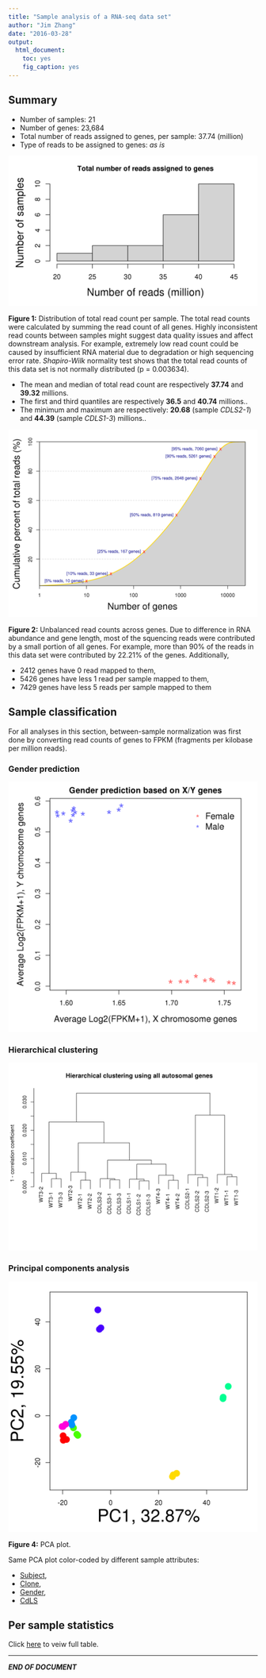 ```yaml
---
title: "Sample analysis of a RNA-seq data set"
author: "Jim Zhang"
date: "2016-03-28"
output:
  html_document:
    toc: yes
    fig_caption: yes
---
```






## Summary


- Number of samples: 21
- Number of genes: 23,684
- Total number of reads assigned to genes, per sample: 37.74 (million)
- Type of reads to be assigned to genes: _as is_

![plot of chunk read_count_dist](figure/read_count_dist-1.png) 

**Figure 1:** Distribution of total read count per sample. The total read counts were calculated by summing the read count of all genes. Highly inconsistent read counts between samples might suggest data quality issues and affect downstream analysis. For example, extremely low read count could be caused by insufficient RNA material due to degradation or high sequencing error rate. _Shapiro-Wilk_ normality test shows that the total read counts of this data set is not normally distributed (p = 0.003634).
  
- The mean and median of total read count are respectively **37.74** and **39.32** millions. 
- The first and third quantiles are respectively **36.5** and **40.74** millions.. 
- The minimum and maximum are respectively: **20.68** (sample _CDLS2-1_) and **44.39** (sample _CDLS1-3_) millions..

![plot of chunk gene_count_pct](figure/gene_count_pct-1.png) 

**Figure 2:** Unbalanced read counts across genes. Due to difference in RNA abundance and gene length, most of the squencing reads were contributed by a small portion of all genes. For example, more than 90% of the reads in this data set were contributed by 22.21% of the genes. Additionally, 

- 2412 genes have 0 read mapped to them,
- 5426 genes have less 1 read per sample mapped to them,
- 7429 genes have less 5 reads per sample mapped to them

## Sample classification

For all analyses in this section, between-sample normalization was first done by converting read counts of genes to FPKM (fragments per kilobase per million reads). 



### Gender prediction

![plot of chunk gender_prediction](figure/gender_prediction-1.png) 

### Hierarchical clustering

![plot of chunk clustering](figure/clustering-1.png) 

### Principal components analysis

![plot of chunk pca](figure/pca-1.png) 



**Figure 4:** PCA plot. 
  
Same PCA plot color-coded by different sample attributes:   
- [Subject](PCA_Subject.pdf),   
- [Clone](PCA_Clone.pdf),   
- [Gender](PCA_Gender.pdf),   
- [CdLS](PCA_CdLS.pdf)



## Per sample statistics

Click [here](sample_summary.html) to veiw full table.

---
**_END OF DOCUMENT_**

